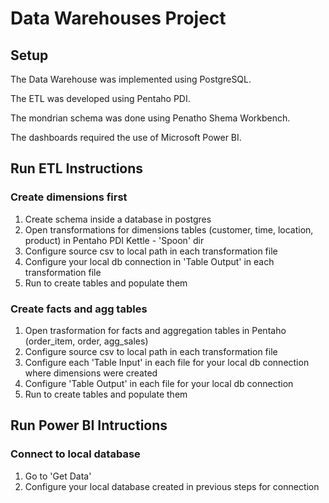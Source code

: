 # Data Warehouses Project

## Setup

The Data Warehouse was implemented using PostgreSQL.
  
The ETL was developed using Pentaho PDI.  

The mondrian schema was done using Penatho Shema Workbench.  

The dashboards required the use of Microsoft Power BI.

## Run ETL Instructions 

### Create dimensions first

1. Create schema inside a database in postgres
2. Open transformations for dimensions tables (customer, time, location, product) in Pentaho PDI Kettle - 'Spoon' dir
3. Configure source csv to local path in each transformation file
4. Configure your local db connection in 'Table Output' in each transformation file
5. Run to create tables and populate them

### Create facts and agg tables

1. Open trasformation for facts and aggregation tables in Pentaho (order_item, order, agg_sales)
2. Configure source csv to local path in each transformation file
3. Configure each 'Table Input' in each file for your local db connection where dimensions were created
4. Configure 'Table Output' in each file for your local db connection
5. Run to create tables and populate them

## Run Power BI Intructions

### Connect to local database

1. Go to 'Get Data'
2. Configure your local database created in previous steps for connection
